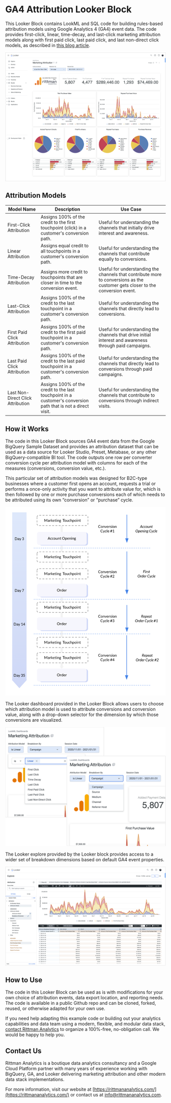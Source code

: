 # GA4 Attribution Looker Block

This Looker Block contains LookML and SQL code for building rules-based attribution models using Google Analytics 4 (GA4) event data. The code provides first-click, linear, time-decay, and last-click marketing attribution models along with first paid click, last paid click, and last non-direct click models, as described in [this blog article](https://www.rittmananalytics.com/blog/2023/5/9/building-your-own-ga4-rules-based-marketing-attribution-models-using-google-bigquery-andnbsplooker).

![/img/screenshot.png](https://github.com/rittmananalytics/ga4_marketing_attribution_looker_block/blob/master/img/screenshot.png)

## Attribution Models

| Model Name | Description | Use Case |
|------------|-------------|----------|
| First-Click Attribution | Assigns 100% of the credit to the first touchpoint (click) in a customer's conversion path. | Useful for understanding the channels that initially drive interest and awareness. |
| Linear Attribution | Assigns equal credit to all touchpoints in a customer's conversion path. | Useful for understanding the channels that contribute equally to conversions. |
| Time-Decay Attribution | Assigns more credit to touchpoints that are closer in time to the conversion event. | Useful for understanding the channels that contribute more to conversions as the customer gets closer to the conversion event. |
| Last-Click Attribution | Assigns 100% of the credit to the last touchpoint in a customer's conversion path. | Useful for understanding the channels that directly lead to conversions. |
| First Paid Click Attribution | Assigns 100% of the credit to the first paid touchpoint in a customer's conversion path. | Useful for understanding the channels that drive initial interest and awareness through paid campaigns. |
| Last Paid Click Attribution | Assigns 100% of the credit to the last paid touchpoint in a customer's conversion path. | Useful for understanding the channels that directly lead to conversions through paid campaigns. |
| Last Non-Direct Click Attribution | Assigns 100% of the credit to the last touchpoint in a customer's conversion path that is not a direct visit. | Useful for understanding the channels that contribute to conversions through indirect visits. |

## How it Works

The code in this Looker Block sources GA4 event data from the Google BigQuery Sample Dataset and provides an attribution dataset that can be used as a data source for Looker Studio, Preset, Metabase, or any other BigQuery-compatible BI tool. The code outputs one row per converter conversion cycle per attribution model with columns for each of the measures (conversions, conversion value, etc.).

This particular set of attribution models was designed for B2C-type businesses where a customer first opens an account, requests a trial or performs a once-only activity that you want to attribute value for, which is then followed by one or more purchase conversions each of which needs to be attributed using its own “conversion” or “purchase” cycle.

![Example Purchase Cycles](https://github.com/rittmananalytics/ga4_marketing_attribution_looker_block/blob/master/img/cycle.png)

The Looker dashboard provided in the Looker Block allows users to choose which attribution model is used to attribute conversions and conversion value, along with a drop-down selector for the dimension by which those conversions are visualized. 

![Model and Breakdown Dimension Selectors](https://github.com/rittmananalytics/ga4_marketing_attribution_looker_block/blob/master/img/selectors.png)

The Looker explore provided by the Looker block provides access to a wider set of breakdown dimensions based on default GA4 event properties.

![Looker Explore](https://github.com/rittmananalytics/ga4_marketing_attribution_looker_block/blob/master/img/explore.png)

## How to Use

The code in this Looker Block can be used as is with modifications for your own choice of attribution events, data export location, and reporting needs. The code is available in a public Github repo and can be cloned, forked, reused, or otherwise adapted for your own use. 

If you need help adapting this example code or building out your analytics capabilities and data team using a modern, flexible, and modular data stack, [contact Rittman Analytics](https://calendly.com/markrittman/initial-discovery-call-with-mark-rittman) to organize a 100%-free, no-obligation call. We would be happy to help you. 

## Contact Us

Rittman Analytics is a boutique data analytics consultancy and a Google Cloud Platform partner with many years of experience working with BigQuery, GA, and Looker delivering marketing attribution and other modern data stack implementations.

For more information, visit our website at [https://rittmananalytics.com/](https://rittmananalytics.com/) or contact us at [info@rittmananalytics.com](mailto:info@rittmananalytics.com).
